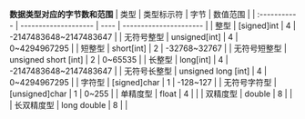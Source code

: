 **数据类型对应的字节数和范围**
| 类型         | 类型标示符           | 字节 | 数值范围               |
| :----------- | -------------------- | ---- | ---------------------- |
| 整型         | [signed]int          | 4    | -2147483648~2147483647 |
| 无符号整型   | unsigned[int]        | 4    | 0~4294967295           |
| 短整型       | short[int]           | 2    | -32768~32767           |
| 无符号短整型 | unsigned short [int] | 2    | 0~65535                |
| 长整型       | long[int]            | 4    | -2147483648~2147483647 |
| 无符号长整型 | unsigned long [int]  | 4    | 0~4294967295           |
| 字符型       | [signed]char         | 1    | -128~127               |
| 无符号字符型 | [unsigned]char       | 1    | 0~255                  |
| 单精度型     | float                | 4    |                        |
| 双精度型     | double               | 8    |                        |
| 长双精度型   | long double          | 8    |                        |
